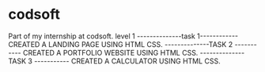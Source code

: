 # codsoft
Part of my internship at codsoft.
level 1 
  --------------task 1------------
  CREATED A LANDING PAGE USING HTML CSS.
  --------------TASK 2 -----------
  CREATED A PORTFOLIO WEBSITE USING HTML CSS.
  --------------TASK 3 -----------
  CREATED A CALCULATOR USING HTML CSS.
  
